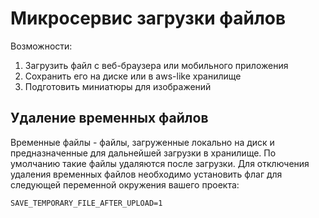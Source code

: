 # Микросервис загрузки файлов

Возможности:

1. Загрузить файл с веб-браузера или мобильного приложения
2. Сохранить его на диске или в aws-like хранилище
3. Подготовить миниатюры для изображений

## Удаление временных файлов

Временные файлы - файлы, загруженные локально на диск и предназначенные для дальнейшей загрузки в хранилище. По умолчанию такие файлы удаляются после загрузки. Для отключения удаления временных файлов необходимо установить флаг для следующей переменной окружения вашего проекта:
```
SAVE_TEMPORARY_FILE_AFTER_UPLOAD=1
```
